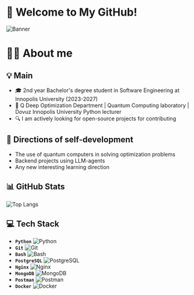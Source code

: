 # 🚀 Welcome to My GitHub!
![Banner](https://media.giphy.com/media/v1.Y2lkPTc5MGI3NjExanN6aGc3ZnZ1cnl0dTdmbGJxcnQ3cGViaWhjMTl1YWZyMWU0dWN5ZCZlcD12MV9naWZzX3NlYXJjaCZjdD1n/26tn33aiTi1jkl6H6/giphy.gif)

</div>

# 👨‍💻 About me
## 💡 Main
- 🎓 2nd year Bachelor's degree student in Software Engineering at Innopolis University (2023-2027)
- 💼 Q Deep Optimization Department | Quantum Computing laboratory | Dovuz Innopolis University Python lecturer 
- 🔍 I am actively looking for open-source projects for contributing

## 🌱 Directions of self-development
- The use of quantum computers in solving optimization problems
- Backend projects using LLM-agents
- Any new interesting learning direction


## 📊 GitHub Stats  
![Top Langs](https://github-readme-stats.vercel.app/api/top-langs/?username=egorTorshin&layout=compact&theme=dracula)


## 💻 Tech Stack  

- **`Python`** ![Python](https://img.icons8.com/color/30/000000/python.png)
- **`Git`** ![Git](https://img.icons8.com/color/30/000000/git.png)  
- **`Bash`** ![Bash](https://img.icons8.com/plasticine/30/000000/bash.png)
- **`PostgreSQL`** ![PostgreSQL](https://img.icons8.com/color/30/000000/postgreesql.png)  
- **`Nginx`** ![Nginx](https://img.icons8.com/color/30/000000/nginx.png)  
- **`MongoDB`** ![MongoDB](https://img.icons8.com/color/30/000000/mongodb.png)  
- **`Postman`** ![Postman](https://img.icons8.com/external-tal-revivo-shadow-tal-revivo/30/external-postman-is-the-only-complete-api-development-environment-logo-shadow-tal-revivo.png)  
- **`Docker`** ![Docker](https://img.icons8.com/color/30/000000/docker.png)

